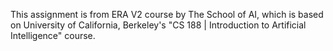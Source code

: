 This assignment is from ERA V2 course by The School of AI, which is based on University of
California, Berkeley's "CS 188 | Introduction to Artificial Intelligence" course.